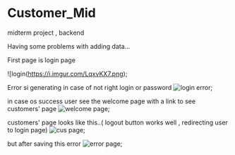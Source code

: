 # Customer_Mid
midterm project , backend

Having some problems with adding data...
  
  
  First page is login page
  
![login(https://i.imgur.com/LqxvKX7.png);

Error si generating in case of not right login or password
![login error](https://i.imgur.com/nA2KRdR.png);

in case os success user see the welcome page with a link to see customers' page
![welcome page](https://i.imgur.com/DCNYPRp.png);

customers' page looks like this..( logout button  works well , redirecting user to login page)
![cus page](https://i.imgur.com/Ar4HdTV.png);

but after saving this error
![error page](https://i.imgur.com/k8N74IT.png);


